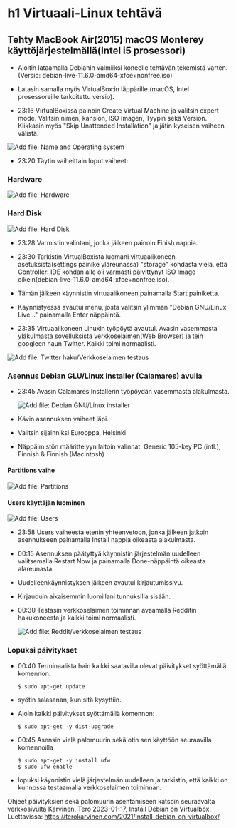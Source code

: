 # h1 Virtuaali-Linux tehtävä
## Tehty MacBook Air(2015) macOS Monterey käyttöjärjestelmällä(Intel i5 prosessori)
- Aloitin lataamalla Debianin valmiiksi koneelle tehtävän tekemistä varten.(Versio: debian-live-11.6.0-amd64-xfce+nonfree.iso)
- Latasin samalla myös VirtualBox:in läppärille.(macOS, Intel prosessoreille tarkoitettu versio). 

- 23:16 VirtualBoxissa painoin Create Virtual Machine ja valitsin expert mode. Valitsin nimen, kansion, ISO Imagen, Tyypin sekä Version. Klikkasin myös "Skip Unattended Installation" ja jätin kyseisen vaiheen välistä.
  
![Add file: Name and Operating system](name-and-operating-system.png)

- 23:20 Täytin vaiheittain loput vaiheet: 

### Hardware

![Add file: Hardware](hardware.png)

### Hard Disk

![Add file: Hard Disk](hard-disk.png)
  
- 23:28 Varmistin valintani, jonka jälkeen painoin Finish nappia.
- 23:30 Tarkistin VirtualBoxista luomani virtuaalikoneen asetuksista(settings painike yläreunassa) "storage" kohdasta vielä, että Controller: IDE kohdan alle oli varmasti päivittynyt ISO Image oikein(debian-live-11.6.0-amd64-xfce+nonfree.iso).

- Tämän jälkeen käynnistin virtuaalikoneen painamalla Start painiketta.

- Käynnistyessä avautui menu, josta valitsin ylimmän "Debian GNU/Linux Live..." painamalla Enter näppäintä.

- 23:35 Virtuaalikoneen Linuxin työpöytä avautui. Avasin vasemmasta yläkulmasta sovelluksista verkkoselaimen(Web Browser) ja tein googleen haun Twitter. Kaikki toimi normaalisti.

![Add file: Twitter haku/Verkkoselaimen testaus](web-browser-pre-install.png)

### Asennus Debian GLU/Linux installer (Calamares) avulla

- 23:45 Avasin Calamares Installerin työpöydän vasemmasta alakulmasta.

  ![Add file: Debian GNU/Linux installer](installer.png)

- Kävin asennuksen vaiheet läpi.

- Valitsin sijainniksi Eurooppa, Helsinki

- Näppäimistön määrittelyyn laitoin valinnat:
    Generic 105-key PC (intl.), Finnish & Finnish (Macintosh)
  
#### Partitions vaihe

  ![Add file: Partitions](partitions.png)
  
#### Users käyttäjän luominen

  ![Add file: Users](users.png)

- 23:58 Users vaiheesta etenin yhteenvetoon, jonka jälkeen jatkoin asennukseen painamalla Install nappia oikeasta alakulmasta.

- 00:15 Asennuksen päätyttyä käynnistin järjestelmän uudelleen valitsemalla Restart Now ja painamalla Done-näppäintä oikeasta alareunasta.

- Uudelleenkäynnistyksen jälkeen avautui kirjautumissivu.

- Kirjauduin aikaisemmin luomillani tunnuksilla sisään.
  
- 00:30 Testasin verkkoselaimen toiminnan avaamalla Redditin hakukoneesta ja kaikki toimi normaalisti.

  ![Add file: Reddit/verkkoselaimen testaus](web-browser-after-install.png)
  
### Lopuksi päivitykset

- 00:40 Terminaalista hain kaikki saatavilla olevat päivitykset syöttämällä komennon.

      $ sudo apt-get update
    
- syötin salasanan, kun sitä kysyttiin.

- Ajoin kaikki päivitykset syöttämällä komennon:

      $ sudo apt-get -y dist-upgrade
    
- 00:45 Asensin vielä palomuurin sekä otin sen käyttöön seuraavilla komennoilla

      $ sudo apt-get -y install ufw
      $ sudo ufw enable
    
- lopuksi käynnistin vielä järjestelmän uudelleen ja tarkistin, että kaikki on kunnossa testaamalla verkkoselaimen toiminnan.

Ohjeet päivityksien sekä palomuurin asentamiseen katsoin seuraavalta verkkosivulta Karvinen, Tero 2023-01-17, Install Debian on Virtualbox. Luettavissa: https://terokarvinen.com/2021/install-debian-on-virtualbox/

  




